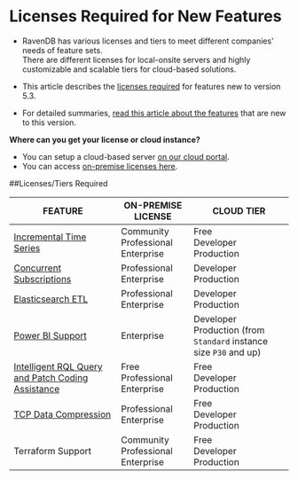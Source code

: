 # Licenses Required for New Features

* RavenDB has various licenses and tiers to meet different companies' needs of feature sets.  
  There are different licenses for local-onsite servers and highly customizable and scalable tiers for cloud-based solutions.  
  
* This article describes the [licenses required](licenses-required#licensestiers-required) for features new to version 5.3.  
  
* For detailed summaries, [read this article about the features](https://ravendb.net/why-ravendb/whats-new) that are new to this version.  
  
**Where can you get your license or cloud instance?**  

* You can setup a cloud-based server [on our cloud portal](https://cloud.ravendb.net/).  
* You can access [on-premise licenses here](https://ravendb.net/buy).  


  
##Licenses/Tiers Required

| **FEATURE** | ON-PREMISE LICENSE | CLOUD TIER |
| --- | --- | --- |
| [Incremental Time Series](../document-extensions/timeseries/incremental-time-series/overview) | Community <br> Professional <br> Enterprise | Free <br> Developer <br> Production |
| [Concurrent Subscriptions](../client-api/data-subscriptions/concurrent-subscriptions) | Professional <br> Enterprise | Developer <br> Production |
| [Elasticsearch ETL](../server/ongoing-tasks/etl/elasticsearch) | Professional <br> Enterprise | Developer <br> Production |
| [Power BI Support](../integrations/postgresql-protocol/overview) | Enterprise | Developer <br> Production (from `Standard` instance size `P30` and up) |
| [Intelligent RQL Query and Patch Coding Assistance](../studio/database/code-assistance) | Free <br> Professional <br> Enterprise | Free <br> Developer <br> Production |
| [TCP Data Compression](../server/tcp-compression) | Professional <br> Enterprise | Free <br> Developer <br> Production |
| Terraform Support | Community <br> Professional <br> Enterprise | Free <br> Developer <br> Production |


